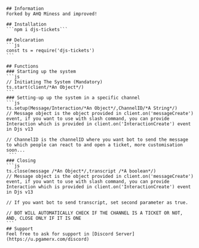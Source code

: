     
    ## Information
    Forked by AHQ Miness and improved!
    
    ## Installation
    ```npm i djs-tickets```

    ## Delcaration
    ```js
    const ts = require('djs-tickets')
    ```

    ## Functions
    ### Starting up the system
    ```js
    // Initiating The System (Mandatory)
    ts.start(client/*An Object*/)
    ```
    ### Setting-up up the system in a specific channel
    ```js
    ts.setup(Message/Interaction/*An Object*/,ChannelID/*A String*/)
    // Message object is the object provided in client.on('messageCreate') event, if you want to use with slash command, you can provide Interaction which is provided in client.on('InteractionCreate') event in Djs v13

    // ChannelID is the channelID where you want bot to send the message to which people can react to and open a ticket, more customisation soon...
     ```
    ### Closing
    ```js
    ts.close(message /*An Object*/,transcript /*A boolean*/)
    // Message object is the object provided in client.on('messageCreate') event, if you want to use with slash command, you can provide Interaction which is provided in client.on('InteractionCreate') event in Djs v13

    // If you want bot to send transcript, set second parameter as true. 

    // BOT WILL AUTOMATICALLY CHECK IF THE CHANNEL IS A TICKET OR NOT, AND, CLOSE ONLY IF IT IS ONE
    ```
    ## Support
    Feel free to ask for support in [Discord Server](https://u.pgamerx.com/discord)